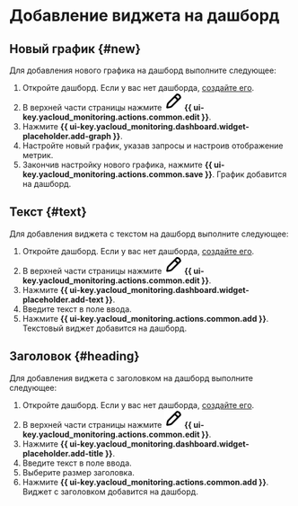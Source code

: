 # Добавление виджета на дашборд

## Новый график {#new}

Для добавления нового графика на дашборд выполните следующее:
1. Откройте дашборд. Если у вас нет дашборда, [создайте его](create.md).
1. В верхней части страницы нажмите ![image](../../../_assets/monitoring/concepts/visualization/dashboard-settings.svg) **{{ ui-key.yacloud_monitoring.actions.common.edit }}**.
1. Нажмите **{{ ui-key.yacloud_monitoring.dashboard.widget-placeholder.add-graph }}**.
1. Настройте новый график, указав запросы и настроив отображение метрик. 
1. Закончив настройку нового графика, нажмите **{{ ui-key.yacloud_monitoring.actions.common.save }}**. График добавится на дашборд.

## Текст {#text}

Для добавления виджета с текстом на дашборд выполните следующее:
1. Откройте дашборд. Если у вас нет дашборда, [создайте его](create.md).
1. В верхней части страницы нажмите ![image](../../../_assets/monitoring/concepts/visualization/dashboard-settings.svg) **{{ ui-key.yacloud_monitoring.actions.common.edit }}**.
1. Нажмите **{{ ui-key.yacloud_monitoring.dashboard.widget-placeholder.add-text }}**.
1. Введите текст в поле ввода.
1. Нажмите **{{ ui-key.yacloud_monitoring.actions.common.add }}**. Текстовый виджет добавится на дашборд.

## Заголовок {#heading}

Для добавления виджета с заголовком на дашборд выполните следующее:
1. Откройте дашборд. Если у вас нет дашборда, [создайте его](create.md).
1. В верхней части страницы нажмите ![image](../../../_assets/monitoring/concepts/visualization/dashboard-settings.svg) **{{ ui-key.yacloud_monitoring.actions.common.edit }}**.
1. Нажмите **{{ ui-key.yacloud_monitoring.dashboard.widget-placeholder.add-title }}**.
1. Введите текст в поле ввода.
1. Выберите размер заголовка.
1. Нажмите **{{ ui-key.yacloud_monitoring.actions.common.add }}**. Виджет с заголовком добавится на дашборд.
